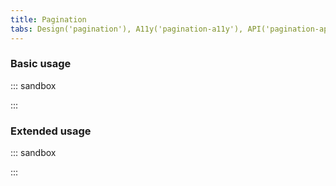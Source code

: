 ```yaml
---
title: Pagination
tabs: Design('pagination'), A11y('pagination-a11y'), API('pagination-api'), Example('pagination-code'), Changelog('pagination-changelog')
---
```


### Basic usage

::: sandbox

<script lang="tsx" src="examples/#_basic_usage.tsx"></script>

:::

### Extended usage

::: sandbox

<script lang="tsx" src="examples/#_extended_usage.tsx"></script>

:::
